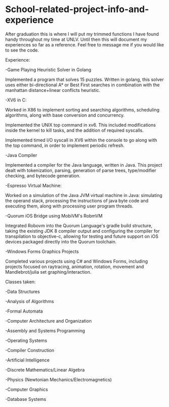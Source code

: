 # School-related-project-info-and-experience

After graduation this is where I will put my trimmed functions I have found handy throughout my time at UNLV.
Until then this will document my experiences so far as a reference. Feel free to message me if you would like to see the code.

Experience:

-Game Playing Heuristic Solver in Golang

Implemented a program that solves 15 puzzles. Written in golang, this solver uses either bi-directional A* or Best First searches in combination with the manhattan distance+linear conflicts heuristic.

-XV6 in C:

Worked in X86 to implement sorting and searching algorithms, scheduling algorithms, along with base conversion and concurrency.

Implemented the UNIX top command in xv6. This included modifications inside the kernel to kill tasks, and the addition of required syscalls.

Implemented timed I/O syscall in XV6 within the console to go along with the top command, in order to implement periodic refresh.

-Java Compiler

Implemented a compiler for the Java language, written in Java. This project dealt with tokenization, parsing, generation of parse trees, type/modifier checking, and bytecode generation.

-Espresso Virtual Machine:

Worked on a simulation of the Java JVM virtual machine in Java: simulating the operand stack, processing the instructions of java byte code and executing them, along with processing user program threads.

-Quorum iOS Bridge using MobiVM's RobmVM

Integrated Robovm into the Quorum Language's gradle build structure, taking the existing JDK 8 compiler output and configuring the compiler for transpilation to objective-c, allowing for testing and future support on iOS devices packaged directly into the Quorum toolchain. 

-Windows Forms Graphics Projects

Completed various projects using C# and Windows Forms, including projects focused on raytracing, animation, rotation, movement and Mandlebrot/julia set graphing/interaction.

Classes taken:

-Data Structures

-Analysis of Algorithms

-Formal Automata

-Computer Architecture and Organization

-Assembly and Systems Programming

-Operating Systems

-Compiler Construction

-Artificial Intelligence

-Discrete Mathematics/Linear Algebra

-Physics (Newtonian Mechanics/Electromagnetics)

-Computer Graphics

-Database Systems

